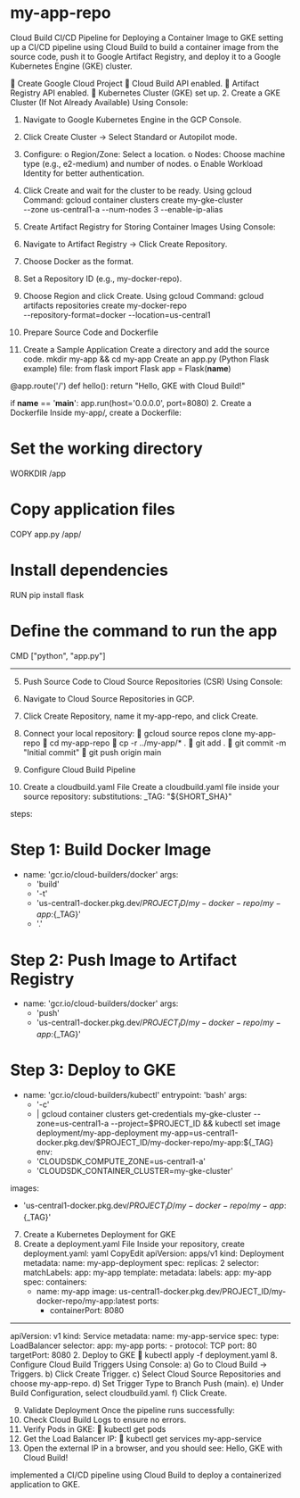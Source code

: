# my-app-repo
Cloud Build CI/CD Pipeline for Deploying a Container Image to GKE
setting up a CI/CD pipeline using Cloud Build to build a container image from the source code, push it to Google Artifact Registry, and deploy it to a Google Kubernetes Engine (GKE) cluster.

	Create Google Cloud Project 
	Cloud Build API enabled.
	Artifact Registry API enabled.
	Kubernetes Cluster (GKE) set up.
2. Create a GKE Cluster (If Not Already Available)
Using Console:
1.	Navigate to Google Kubernetes Engine in the GCP Console.
2.	Click Create Cluster → Select Standard or Autopilot mode.
3.	Configure: 
o	Region/Zone: Select a location.
o	Nodes: Choose machine type (e.g., e2-medium) and number of nodes.
o	Enable Workload Identity for better authentication.
4.	Click Create and wait for the cluster to be ready.
Using gcloud Command:
gcloud container clusters create my-gke-cluster \
  --zone us-central1-a --num-nodes 3 --enable-ip-alias

3. Create Artifact Registry for Storing Container Images
Using Console:
1.	Navigate to Artifact Registry → Click Create Repository.
2.	Choose Docker as the format.
3.	Set a Repository ID (e.g., my-docker-repo).
4.	Choose Region and click Create.
Using gcloud Command:
gcloud artifacts repositories create my-docker-repo \
  --repository-format=docker --location=us-central1

4. Prepare Source Code and Dockerfile
1. Create a Sample Application
Create a directory and add the source code.
mkdir my-app && cd my-app
Create an app.py (Python Flask example) file:
from flask import Flask
app = Flask(__name__)

@app.route('/')
def hello():
    return "Hello, GKE with Cloud Build!"

if __name__ == '__main__':
    app.run(host='0.0.0.0', port=8080)
2. Create a Dockerfile
Inside my-app/, create a Dockerfile:

# Set the working directory
WORKDIR /app

# Copy application files
COPY app.py /app/

# Install dependencies
RUN pip install flask

# Define the command to run the app
CMD ["python", "app.py"]
________________________________________
5. Push Source Code to Cloud Source Repositories (CSR)
Using Console:
1.	Navigate to Cloud Source Repositories in GCP.
2.	Click Create Repository, name it my-app-repo, and click Create.
3.	Connect your local repository: 
	gcloud source repos clone my-app-repo
	cd my-app-repo
	cp -r ../my-app/* .
	git add .
	git commit -m "Initial commit"
	git push origin main

6. Configure Cloud Build Pipeline
1. Create a cloudbuild.yaml File
Create a cloudbuild.yaml file inside your source repository:
substitutions:
  _TAG: "${SHORT_SHA}"

steps:
  # Step 1: Build Docker Image
  - name: 'gcr.io/cloud-builders/docker'
    args:
      - 'build'
      - '-t'
      - 'us-central1-docker.pkg.dev/$PROJECT_ID/my-docker-repo/my-app:${_TAG}'
      - '.'

  # Step 2: Push Image to Artifact Registry
  - name: 'gcr.io/cloud-builders/docker'
    args:
      - 'push'
      - 'us-central1-docker.pkg.dev/$PROJECT_ID/my-docker-repo/my-app:${_TAG}'

  # Step 3: Deploy to GKE
  - name: 'gcr.io/cloud-builders/kubectl'
    entrypoint: 'bash'
    args:
      - '-c'
      - |
        gcloud container clusters get-credentials my-gke-cluster --zone=us-central1-a --project=$PROJECT_ID &&
        kubectl set image deployment/my-app-deployment my-app=us-central1-docker.pkg.dev/$PROJECT_ID/my-docker-repo/my-app:${_TAG}
    env:
      - 'CLOUDSDK_COMPUTE_ZONE=us-central1-a'
      - 'CLOUDSDK_CONTAINER_CLUSTER=my-gke-cluster'

images:
  - 'us-central1-docker.pkg.dev/$PROJECT_ID/my-docker-repo/my-app:${_TAG}' 
7. Create a Kubernetes Deployment for GKE
1. Create a deployment.yaml File
Inside your repository, create deployment.yaml:
yaml
CopyEdit
apiVersion: apps/v1
kind: Deployment
metadata:
  name: my-app-deployment
spec:
  replicas: 2
  selector:
    matchLabels:
      app: my-app
  template:
    metadata:
      labels:
        app: my-app
    spec:
      containers:
      - name: my-app
        image: us-central1-docker.pkg.dev/PROJECT_ID/my-docker-repo/my-app:latest
        ports:
        - containerPort: 8080
---
apiVersion: v1
kind: Service
metadata:
  name: my-app-service
spec:
  type: LoadBalancer
  selector:
    app: my-app
  ports:
    - protocol: TCP
      port: 80
      targetPort: 8080
2. Deploy to GKE
	kubectl apply -f deployment.yaml
8. Configure Cloud Build Triggers
Using Console:
a)	Go to Cloud Build → Triggers.
b)	Click Create Trigger.
c)	Select Cloud Source Repositories and choose my-app-repo.
d)	Set Trigger Type to Branch Push (main).
e)	Under Build Configuration, select cloudbuild.yaml.
f)	Click Create.

9. Validate Deployment
Once the pipeline runs successfully:
1.	Check Cloud Build Logs to ensure no errors.
2.	Verify Pods in GKE: 
	kubectl get pods
3.	Get the Load Balancer IP: 
	kubectl get services my-app-service
4.	Open the external IP in a browser, and you should see: 
Hello, GKE with Cloud Build!


implemented a CI/CD pipeline using Cloud Build to deploy a containerized application to GKE. 
